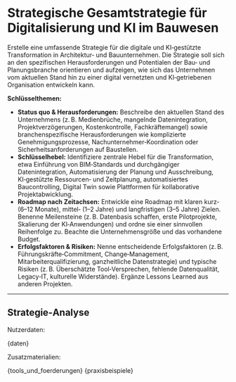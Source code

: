 # Strategische Gesamtstrategie für Digitalisierung und KI im Bauwesen

Erstelle eine umfassende Strategie für die digitale und KI‑gestützte Transformation in Architektur‑ und Bauunternehmen. Die Strategie soll sich an den spezifischen Herausforderungen und Potentialen der Bau‑ und Planungsbranche orientieren und aufzeigen, wie sich das Unternehmen vom aktuellen Stand hin zu einer digital vernetzten und KI‑getriebenen Organisation entwickeln kann.

**Schlüsselthemen:**

* **Status quo & Herausforderungen:** Beschreibe den aktuellen Stand des Unternehmens (z. B. Medienbrüche, mangelnde Datenintegration, Projektverzögerungen, Kostenkontrolle, Fachkräftemangel) sowie branchenspezifische Herausforderungen wie komplizierte Genehmigungsprozesse, Nachunternehmer‑Koordination oder Sicherheitsanforderungen auf Baustellen.
* **Schlüsselhebel:** Identifiziere zentrale Hebel für die Transformation, etwa Einführung von BIM‑Standards und durchgängiger Datenintegration, Automatisierung der Planung und Ausschreibung, KI‑gestützte Ressourcen‑ und Zeitplanung, automatisiertes Baucontrolling, Digital Twin sowie Plattformen für kollaborative Projektabwicklung.
* **Roadmap nach Zeitachsen:** Entwickle eine Roadmap mit klaren kurz‑ (6–12 Monate), mittel‑ (1–2 Jahre) und langfristigen (3–5 Jahre) Zielen. Benenne Meilensteine (z. B. Datenbasis schaffen, erste Pilotprojekte, Skalierung der KI‑Anwendungen) und ordne sie einer sinnvollen Reihenfolge zu. Beachte die Unternehmensgröße und das vorhandene Budget.
* **Erfolgsfaktoren & Risiken:** Nenne entscheidende Erfolgsfaktoren (z. B. Führungskräfte‑Commitment, Change‑Management, Mitarbeiterqualifizierung, ganzheitliche Datenstrategie) und typische Risiken (z. B. Überschätzte Tool‑Versprechen, fehlende Datenqualität, Legacy‑IT, kulturelle Widerstände). Ergänze Lessons Learned aus anderen Projekten.

---

## Strategie‑Analyse

Nutzerdaten:

{daten}

Zusatzmaterialien:

{tools_und_foerderungen}
{praxisbeispiele}